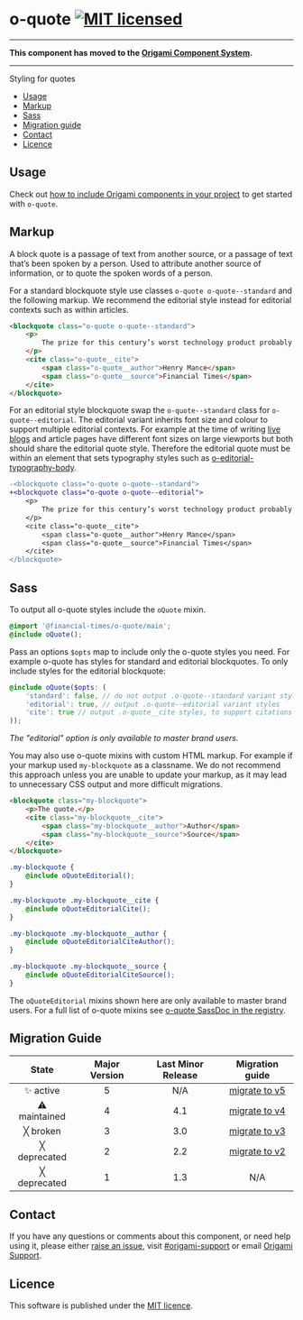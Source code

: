 # o-quote [![MIT licensed](https://img.shields.io/badge/license-MIT-blue.svg)](#licence)

***

**This component has moved to the [Origami Component System](https://github.com/Financial-Times/origami).**

***

Styling for quotes

- [Usage](#usage)
- [Markup](#markup)
- [Sass](#sass)
- [Migration guide](#migration-guide)
- [Contact](#contact)
- [Licence](#licence)

## Usage

Check out [how to include Origami components in your project](https://origami.ft.com/docs/components/#including-origami-components-in-your-project) to get started with `o-quote`.

## Markup

A block quote is a passage of text from another source, or a passage of text that’s been spoken by a person. Used to attribute another source of information, or to quote the spoken words of a person.

For a standard blockquote style use classes `o-quote o-quote--standard` and the following markup. We recommend the editorial style instead for editorial contexts such as within articles.

```html
<blockquote class="o-quote o-quote--standard">
	<p>
		The prize for this century’s worst technology product probably belongs to Google Glass, a pair of spectacles with an inbuilt camera and a tiny lens on which you could browse the internet. Suddenly you could film everybody you met, or silently ignore them and read Wikipedia.
	</p>
	<cite class="o-quote__cite">
		<span class="o-quote__author">Henry Mance</span>
		<span class="o-quote__source">Financial Times</span>
	</cite>
</blockquote>
```

For an editorial style blockquote swap the `o-quote--standard` class for `o-quote--editorial`. The editorial variant inherits font size and colour to support multiple editorial contexts. For example at the time of writing [live blogs](https://www.ft.com/content/f61c179d-fd47-38ba-b1ab-df158fa62dd9) and article pages have different font sizes on large viewports but both should share the editorial quote style. Therefore the editorial quote must be within an element that sets typography styles such as [o-editorial-typography-body](https://registry.origami.ft.com/components/o-editorial-typography/readme?brand=master#body).
```diff
-<blockquote class="o-quote o-quote--standard">
+<blockquote class="o-quote o-quote--editorial">
	<p>
		The prize for this century’s worst technology product probably belongs to Google Glass, a pair of spectacles with an inbuilt camera and a tiny lens on which you could browse the internet. Suddenly you could film everybody you met, or silently ignore them and read Wikipedia.
	</p>
	<cite class="o-quote__cite">
		<span class="o-quote__author">Henry Mance</span>
		<span class="o-quote__source">Financial Times</span>
	</cite>
</blockquote>
```

## Sass

To output all o-quote styles include the `oQuote` mixin.

```scss
@import '@financial-times/o-quote/main';
@include oQuote();
```

Pass an options `$opts` map to include only the o-quote styles you need. For example o-quote has styles for standard and editorial blockquotes. To only include styles for the editorial blockquote:
```scss
@include oQuote($opts: (
	'standard': false, // do not output .o-quote--standard variant styles
	'editorial': true, // output .o-quote--editorial variant styles
	'cite': true // output .o-quote__cite styles, to support citations
));
```
_The "editorial" option is only available to master brand users._

You may also use o-quote mixins with custom HTML markup. For example if your markup used `my-blockquote` as a classname. We do not recommend this approach unless you are unable to update your markup, as it may lead to unnecessary CSS output and more difficult migrations.
```html
<blockquote class="my-blockquote">
	<p>The quote.</p>
	<cite class="my-blockquote__cite">
		<span class="my-blockquote__author">Author</span>
		<span class="my-blockquote__source">Source</span>
	</cite>
</blockquote>
```

```scss
.my-blockquote {
	@include oQuoteEditorial();
}

.my-blockquote .my-blockquote__cite {
	@include oQuoteEditorialCite();
}

.my-blockquote .my-blockquote__author {
	@include oQuoteEditorialCiteAuthor();
}

.my-blockquote .my-blockquote__source {
	@include oQuoteEditorialCiteSource();
}
```

The `oQuoteEditorial` mixins shown here are only available to master brand users. For a full list of o-quote mixins see [o-quote SassDoc in the registry](https://registry.origami.ft.com/components/o-quote/sassdoc).


## Migration Guide

State | Major Version | Last Minor Release | Migration guide |
:---: | :---: | :---: | :---:
✨ active | 5 | N/A | [migrate to v5](MIGRATION.md#migrating-from-v4-to-v5) |
⚠ maintained | 4 | 4.1 | [migrate to v4](MIGRATION.md#migrating-from-v3-to-v4) |
╳ broken | 3 | 3.0 | [migrate to v3](MIGRATION.md#migrating-from-v2-to-v3) |
╳ deprecated | 2 | 2.2 | [migrate to v2](MIGRATION.md#migrating-from-v1-to-v2) |
╳ deprecated | 1 | 1.3 | N/A |

## Contact

If you have any questions or comments about this component, or need help using it, please either [raise an issue](https://github.com/Financial-Times/o-forms/issues), visit [#origami-support](https://financialtimes.slack.com/messages/origami-support/) or email [Origami Support](mailto:origami-support@ft.com).

## Licence

This software is published under the [MIT licence](http://opensource.org/licenses/MIT).
